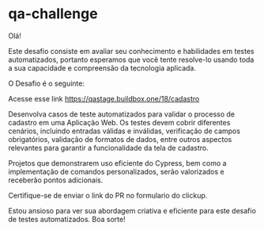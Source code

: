 		
# qa-challenge

Olá!

Este desafio consiste em avaliar seu conhecimento e habilidades em testes automatizados, portanto esperamos que você tente resolve-lo usando toda a sua capacidade e compreensão da tecnologia aplicada.

O Desafio é o seguinte:

Acesse esse link https://qastage.buildbox.one/18/cadastro 

Desenvolva casos de teste automatizados para validar o processo de cadastro em uma Aplicação Web. Os testes devem cobrir diferentes cenários, incluindo entradas válidas e inválidas, verificação de campos obrigatórios, validação de formatos de dados, entre outros aspectos relevantes para garantir a funcionalidade da tela de cadastro.

Projetos que demonstrarem uso eficiente do Cypress, bem como a implementação de comandos personalizados, serão valorizados e receberão pontos adicionais.

Certifique-se de enviar o link do PR no formulario do clickup.

Estou ansioso para ver sua abordagem criativa e eficiente para este desafio de testes automatizados.
Boa sorte!

